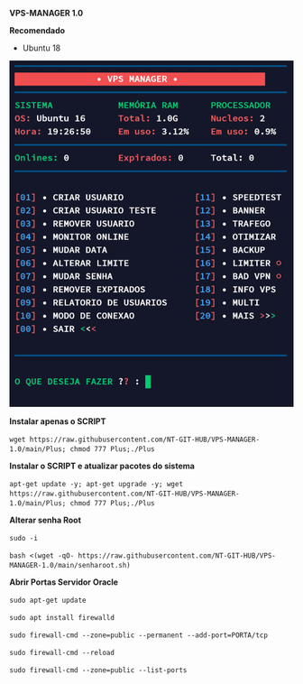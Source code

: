 
__VPS-MANAGER 1.0__

__Recomendado__
- Ubuntu 18

![logo](https://github.com/NT-GIT-HUB/VPS-MANAGER-1.0/blob/main/home.png)

__Instalar apenas o SCRIPT__

```wget https://raw.githubusercontent.com/NT-GIT-HUB/VPS-MANAGER-1.0/main/Plus; chmod 777 Plus;./Plus```

__Instalar o SCRIPT e atualizar pacotes do sistema__

```apt-get update -y; apt-get upgrade -y; wget https://raw.githubusercontent.com/NT-GIT-HUB/VPS-MANAGER-1.0/main/Plus; chmod 777 Plus;./Plus```

__Alterar senha Root__

```sudo -i```

```bash <(wget -qO- https://raw.githubusercontent.com/NT-GIT-HUB/VPS-MANAGER-1.0/main/senharoot.sh)```

__Abrir Portas Servidor Oracle__

```sudo apt-get update```

```sudo apt install firewalld```

```sudo firewall-cmd --zone=public --permanent --add-port=PORTA/tcp``` 

```sudo firewall-cmd --reload``` 

```sudo firewall-cmd --zone=public --list-ports```
